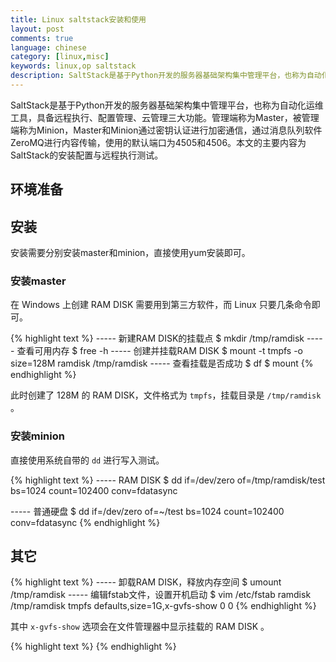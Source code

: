 ```yaml
---
title: Linux saltstack安装和使用
layout: post
comments: true
language: chinese
category: [linux,misc]
keywords: linux,op saltstack
description: SaltStack是基于Python开发的服务器基础架构集中管理平台，也称为自动化运维工具，具备远程执行、配置管理、云管理三大功能。管理端称为Master，被管理端称为Minion，Master和Minion通过密钥认证进行加密通信，通过消息队列软件ZeroMQ进行内容传输，使用的默认端口为4505和4506。本文的主要内容为SaltStack的安装配置与远程执行测试。
---
```


SaltStack是基于Python开发的服务器基础架构集中管理平台，也称为自动化运维工具，具备远程执行、配置管理、云管理三大功能。管理端称为Master，被管理端称为Minion，Master和Minion通过密钥认证进行加密通信，通过消息队列软件ZeroMQ进行内容传输，使用的默认端口为4505和4506。本文的主要内容为SaltStack的安装配置与远程执行测试。

<!-- more -->

## 环境准备

## 安装

安装需要分别安装master和minion，直接使用yum安装即可。

### 安装master

在 Windows 上创建 RAM DISK 需要用到第三方软件，而 Linux 只要几条命令即可。

{% highlight text %}
----- 新建RAM DISK的挂载点
$ mkdir /tmp/ramdisk
----- 查看可用内存
$ free -h
----- 创建并挂载RAM DISK
$ mount -t tmpfs -o size=128M ramdisk /tmp/ramdisk
----- 查看挂载是否成功
$ df
$ mount
{% endhighlight %}

此时创建了 128M 的 RAM DISK，文件格式为 `tmpfs`，挂载目录是 `/tmp/ramdisk` 。

### 安装minion

直接使用系统自带的 `dd` 进行写入测试。

{% highlight text %}
----- RAM DISK
$ dd if=/dev/zero of=/tmp/ramdisk/test bs=1024 count=102400 conv=fdatasync

----- 普通硬盘
$ dd if=/dev/zero of=~/test bs=1024 count=102400 conv=fdatasync
{% endhighlight %}

## 其它

{% highlight text %}
----- 卸载RAM DISK，释放内存空间
$ umount /tmp/ramdisk
----- 编辑fstab文件，设置开机启动
$ vim /etc/fstab
ramdisk /tmp/ramdisk tmpfs defaults,size=1G,x-gvfs-show 0 0
{% endhighlight %}

其中 `x-gvfs-show` 选项会在文件管理器中显示挂载的 RAM DISK 。



{% highlight text %}
{% endhighlight %}

